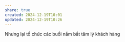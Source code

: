```yaml
---
share: true
created: 2024-12-19T10:01
updated: 2024-12-19T10:26
---
```

Nhưng lại tổ chức các buổi nắm bắt tâm lý khách hàng
